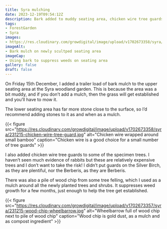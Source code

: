 ```yaml
---
title: Syra mulching
date: 2023-12-19T09:54:12Z
description: Bark added to muddy seating area, chicken wire tree guards
tags: 
- ForestGarden
- Syra
images: 
- https://res.cloudinary.com/growdigital/image/upload/v1702673358/syra/231215-upper-seating-bark-mulch.jpg
imageAlt:
- Bark mulch on newly scultped seating area
imageCap:
- Using bark to suppress weeds on seating area
gallery: false
draft: false
---
```


On Friday 15th December, I added a trailer load of bark mulch to the upper seating area at the Syra woodland garden. This is because the area was a bit muddy, and if you don’t add a mulch, then the grass will get established and you’ll have to mow it.

The lower seating area has far more stone close to the surface, so I’d recommend adding stones to it as and when as a mulch.

{{< figure src="https://res.cloudinary.com/growdigital/image/upload/v1702673358/syra/231215-chicken-wire-tree-guard.jpg" alt="Chicken wire wrapped around small bamboo" caption="Chicken wire is a good choice for a small number of tree guards" >}}

I also added chicken wire tree guards to some of the specimen trees. I haven’t seen much evidence of rabbits but these are relatively expensive trees and I don’t want to take the risk! I didn’t put guards on the Silver Birch, as they are plentiful, nor the Berberis, as they are Berberis.

There was also a pile of wood chip from some tree felling, which I used as a mulch around all the newly planted trees and shrubs. It suppresses weed growth for a few months, just enough to help the tree get established. 

{{< figure src="https://res.cloudinary.com/growdigital/image/upload/v1702673357/syra/231215-wood-chip-wheelbarrow.jpg" alt="Wheelbarrow full of wood chip next to pile of wood chip" caption="Wood chip is gold dust, as a mulch and as compost ingredient" >}}
